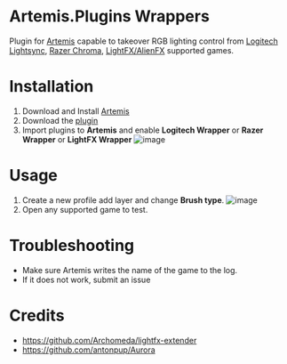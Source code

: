 # Artemis.Plugins Wrappers

Plugin for [Artemis](https://artemis-rgb.com/) capable to takeover RGB lighting control from [Logitech Lightsync](https://github.com/xyj-3/lightsync-games/blob/master/lightsync-games.md), [Razer Chroma](https://www.razer.com/chroma-workshop#--games), [LightFX/AlienFX](https://web.archive.org/web/20200901235340/https://www.dell.com/support/article/en-us/sln320411/alienware-alienfx-supported-games?lang=en) supported games.

# Installation
1. Download and Install [Artemis](https://artemis-rgb.com/)
2. Download the [plugin](https://github.com/chaixshot/Artemis.Plugins.Wrappers/releases/tag/Build)
3. Import plugins to **Artemis** and enable **Logitech Wrapper** or **Razer Wrapper** or **LightFX Wrapper**
![image](https://github.com/user-attachments/assets/7c5a6946-137e-4c67-a9aa-0186effe45a0)


# Usage
1. Create a new profile add layer and change **Brush type**.
![image](https://github.com/user-attachments/assets/9b251da3-5ded-4a36-8317-4aef5bdb4716)
2. Open any supported game to test.

# Troubleshooting
* Make sure Artemis writes the name of the game to the log.
* If it does not work, submit an issue

# Credits
* https://github.com/Archomeda/lightfx-extender
* https://github.com/antonpup/Aurora
